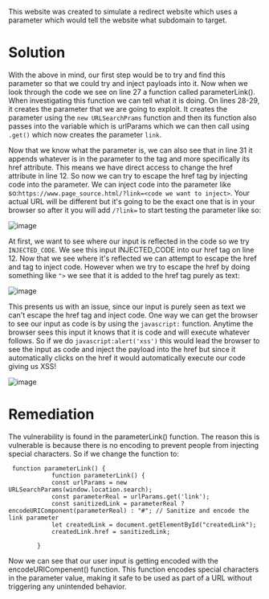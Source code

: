 This website was created to simulate a redirect website which uses a parameter which would tell the website what subdomain to target.

# Solution
With the above in mind, our first step would be to try and find this parameter so that we could try and inject payloads into it. Now when we look through the code we see on line 27 a function called parameterLink(). When investigating this function we can tell what it is doing. On lines 28-29, it creates the parameter that we are going to exploit. It creates the parameter using the `new URLSearchPrams` function and then its function also passes into the variable which is urlParams which we can then call using `.get()` which now creates the parameter `link`. 

Now that we know what the parameter is, we can also see that in line 31 it appends whatever is in the parameter to the <a> tag and more specifically its href attribute. This means we have direct access to change the href attribute in line 12. So now we can try to escape the href tag by injecting code into the parameter. We can inject code into the parameter like so:`https://www.page_source.html/?link=<code we want to inject>`. Your actual URL will be different but it's going to be the exact one that is in your browser so after it you will add `/?link=` to start testing the parameter like so:

![image](https://github.com/rpulber/Web-Security-Playground/assets/95892479/dbb014c3-a920-402c-b9c3-e7c56f3bf33d)

At first, we want to see where our input is reflected in the code so we try `INJECTED_CODE`. We see this input INJECTED_CODE into our href tag on line 12. Now that we see where it's reflected we can attempt to escape the href and <a> tag to inject code. However when we try to escape the href by doing something like `">` we see that it is added to the href tag purely as text:

![image](https://github.com/rpulber/Web-Security-Playground/assets/95892479/ca65b254-b9e7-42e1-b560-c70f5c4a2aa8)

This presents us with an issue, since our input is purely seen as text we can't escape the href tag and inject code. One way we can get the browser to see our input as code is by using the `javascript:` function. Anytime the browser sees this input it knows that it is code and will execute whatever follows. So if we do `javascript:alert('xss')` this would lead the browser to see the input as code and inject the payload into the href but since it automatically clicks on the href it would automatically execute our code giving us XSS!

![image](https://github.com/rpulber/Web-Security-Playground/assets/95892479/286a6eb3-6600-4994-9ca1-dcd178150384)


# Remediation

The vulnerability is found in the parameterLink() function. The reason this is vulnerable is because there is no encoding to prevent people from injecting special characters. So if we change the function to:
```
 function parameterLink() {
            function parameterLink() {
            const urlParams = new URLSearchParams(window.location.search);
            const parameterReal = urlParams.get('link');
            const sanitizedLink = parameterReal ? encodeURIComponent(parameterReal) : "#"; // Sanitize and encode the link parameter
            let createdLink = document.getElementById("createdLink");
            createdLink.href = sanitizedLink;
        
        }
```
Now we can see that our user input is getting encoded with the encodeURICompenent() function. This function encodes special characters in the parameter value, making it safe to be used as part of a URL without triggering any unintended behavior.
